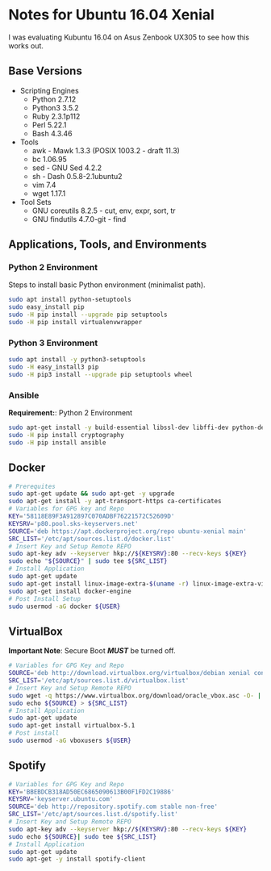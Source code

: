 # **Notes for Ubuntu 16.04 Xenial**

I was evaluating Kubuntu 16.04 on Asus Zenbook UX305 to see how this works out.


## **Base Versions**

* Scripting Engines
    * Python 2.7.12
    * Python3 3.5.2
    * Ruby 2.3.1p112
    * Perl 5.22.1
    * Bash 4.3.46
* Tools
    * awk - Mawk 1.3.3 (POSIX 1003.2 - draft 11.3)
    * bc 1.06.95
    * sed - GNU Sed 4.2.2
    * sh - Dash 0.5.8-2.1ubuntu2
    * vim 7.4
    * wget 1.17.1
* Tool Sets
    * GNU coreutils 8.2.5 - cut, env, expr, sort, tr
    * GNU findutils 4.7.0-git - find

## **Applications, Tools, and Environments**

### **Python 2 Environment**

Steps to install basic Python environment (minimalist path).
```bash
sudo apt install python-setuptools
sudo easy_install pip
sudo -H pip install --upgrade pip setuptools
sudo -H pip install virtualenvwrapper
```
### **Python 3 Environment**

```bash
sudo apt install -y python3-setuptools
sudo -H easy_install3 pip
sudo -H pip3 install --upgrade pip setuptools wheel
```

### **Ansible**

**Requirement:**: Python 2 Environment

```bash
sudo apt-get install -y build-essential libssl-dev libffi-dev python-dev
sudo -H pip install cryptography
sudo -H pip install ansible
```

## **Docker**

```bash
# Prerequites
sudo apt-get update && sudo apt-get -y upgrade
sudo apt-get install -y apt-transport-https ca-certificates
# Variables for GPG key and Repo
KEY='58118E89F3A912897C070ADBF76221572C52609D'
KEYSRV='p80.pool.sks-keyservers.net'
SOURCE='deb https://apt.dockerproject.org/repo ubuntu-xenial main'
SRC_LIST='/etc/apt/sources.list.d/docker.list'
# Insert Key and Setup Remote REPO
sudo apt-key adv --keyserver hkp://${KEYSRV}:80 --recv-keys ${KEY}
sudo echo "${SOURCE}" | sudo tee ${SRC_LIST}
# Install Application
sudo apt-get update
sudo apt-get install linux-image-extra-$(uname -r) linux-image-extra-virtual
sudo apt-get install docker-engine
# Post Install Setup
sudo usermod -aG docker ${USER}
```

## **VirtualBox**

**Important Note**: Secure Boot ***MUST*** be turned off.

```bash
# Variables for GPG Key and Repo
SOURCE='deb http://download.virtualbox.org/virtualbox/debian xenial contrib'
SRC_LIST='/etc/apt/sources.list.d/virtualbox.list'
# Insert Key and Setup Remote REPO
sudo wget -q https://www.virtualbox.org/download/oracle_vbox.asc -O- | sudo apt-key add -
sudo echo ${SOURCE} > ${SRC_LIST}
# Install Application
sudo apt-get update
sudo apt-get install virtualbox-5.1
# Post install
sudo usermod -aG vboxusers ${USER}
```

## **Spotify**

```bash
# Variables for GPG Key and Repo
KEY='BBEBDCB318AD50EC6865090613B00F1FD2C19886'
KEYSRV='keyserver.ubuntu.com'
SOURCE='deb http://repository.spotify.com stable non-free'
SRC_LIST='/etc/apt/sources.list.d/spotify.list'
# Insert Key and Setup Remote REPO
sudo apt-key adv --keyserver hkp://${KEYSRV}:80 --recv-keys ${KEY}
sudo echo ${SOURCE}| sudo tee ${SRC_LIST}
# Install Application
sudo apt-get update
sudo apt-get -y install spotify-client
```
